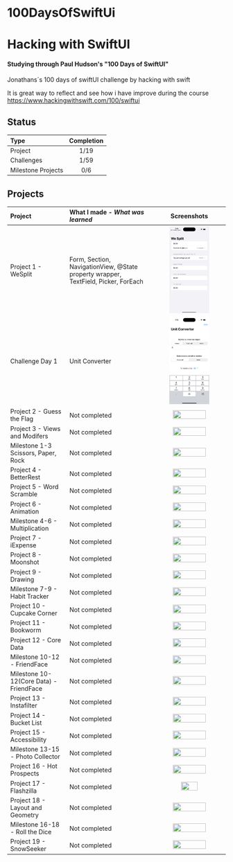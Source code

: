 # 100DaysOfSwiftUi
# Hacking with SwiftUI

#### Studying through Paul Hudson's "100 Days of SwiftUI"

Jonathans´s 100 days of swiftUI challenge by hacking with swift

It is great way to reflect and see how i have improve during the course
<https://www.hackingwithswift.com/100/swiftui>

## Status

| Type               | Completion |
| :----------------- | :--------: |
| Project            |   1/19    |
| Challenges         |   1/59    |
| Milestone Projects |    0/6     |

## Projects
<!-- Header and table -->
| Project                                 | What I made - *What was learned*  | Screenshots |
| :-- | :-- | :--: |
| Project 1 - WeSplit                     | Form, Section, NavigationView, @State property wrapper, TextField, Picker, ForEach | <img src="01-Project1/WeSplit.png" width=60% height=60%> |
| Challenge Day 1                         | Unit Converter | <img src="02-ChallengueDay1/C1-UnitConvertor.png" width=60% height=60%> |
| Project 2 - Guess the Flag              | Not completed | <img src="" width=70% height=70%> |
| Project 3 - Views and Modifers          | Not completed | <img src="" width=70% height=70%> |
| Milestone 1-3 Scissors, Paper, Rock     | Not completed | <img src="" width=70% height=70%> |
| Project 4 - BetterRest                  | Not completed | <img src="" width=70% height=70%> |
| Project 5 - Word Scramble               | Not completed | <img src="" width=70% height=70%> |
| Project 6 - Animation                   | Not completed | <img src="" width=70% height=70%> |
| Milestone 4-6 - Multiplication          | Not completed | <img src="" width=70% height=70%> |
| Project 7 - iExpense                    | Not completed | <img src="" width=70% height=70%> |
| Project 8 - Moonshot                    | Not completed | <img src="" width=70% height=70%> |
| Project 9 - Drawing                     | Not completed | <img src="" width=70% height=70%> |
| Milestone 7-9 - Habit Tracker           | Not completed | <img src="" width=70% height=70%> |
| Project 10 - Cupcake Corner             | Not completed | <img src="" width=70% height=70%> |
| Project 11 - Bookworm                   | Not completed | <img src="" width=70% height=70%> |
| Project 12 - Core Data                  | Not completed | <img src="" width=70% height=70%> |
| Milestone 10-12 - FriendFace            | Not completed | <img src="" width=70% height=70%> |
| Milestone 10-12(Core Data) - FriendFace | Not completed | <img src="" width=70% height=70%> |
| Project 13 - Instafilter                | Not completed | <img src="" width=70% height=70%> |
| Project 14 - Bucket List                | Not completed | <img src="" width=70% height=70%> |
| Project 15 - Accessibility              | Not completed | <img src="" width=70% height=70%> |
| Milestone 13-15 - Photo Collector       | Not completed | <img src="" width=70% height=70%> |
| Project 16 - Hot Prospects              | Not completed | <img src="" width=70% height=70%> |
| Project 17 -  Flashzilla                | Not completed | <img src="" width=50% height=50%> |
| Project 18 -  Layout and Geometry       | Not completed | <img src="" width=70% height=70%> |
| Milestone 16-18 - Roll the Dice         | Not completed | <img src="" width=70% height=70%> |
| Project 19 - SnowSeeker                 | Not completed | <img src="" width=70% height=70%> |
